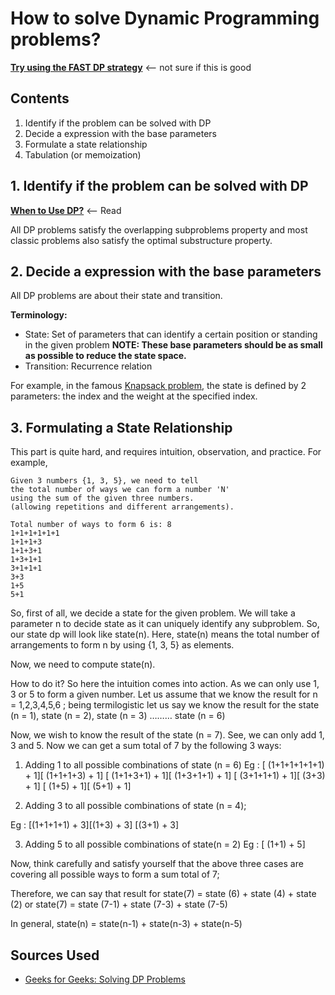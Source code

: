 # How to solve Dynamic Programming problems?

**[Try using the FAST DP strategy](https://learntocodewith.me/posts/dynamic-programming/)** <-- not sure if this is good

## Contents

1. Identify if the problem can be solved with DP
2. Decide a expression with the base parameters
3. Formulate a state relationship
4. Tabulation (or memoization)

## 1. Identify if the problem can be solved with DP

**[When to Use DP?](when_to_use_dp.md)** <-- Read

All DP problems satisfy the overlapping subproblems property and most classic problems also satisfy the optimal substructure property.

## 2. Decide a expression with the base parameters

All DP problems are about their state and transition.

**Terminology:**

-   State: Set of parameters that can identify a certain position or standing in the given problem
    **NOTE: These base parameters should be as small as possible to reduce the state space.**
-  Transition: Recurrence relation

For example, in the famous [Knapsack problem](../classic_problems/knapsack_problem.md), the state is defined by 2 parameters: the index and the weight at the specified index.

## 3. Formulating a State Relationship

This part is quite hard, and requires intuition, observation, and practice. For example,

```
Given 3 numbers {1, 3, 5}, we need to tell
the total number of ways we can form a number 'N'
using the sum of the given three numbers.
(allowing repetitions and different arrangements).

Total number of ways to form 6 is: 8
1+1+1+1+1+1
1+1+1+3
1+1+3+1
1+3+1+1
3+1+1+1
3+3
1+5
5+1
```

So, first of all, we decide a state for the given problem. We will take a parameter n to decide state as it can uniquely identify any subproblem. So, our state dp will look like state(n). Here, state(n) means the total number of arrangements to form n by using {1, 3, 5} as elements.

Now, we need to compute state(n).

How to do it?
So here the intuition comes into action. As we can only use 1, 3 or 5 to form a given number. Let us assume that we know the result for n = 1,2,3,4,5,6 ; being termilogistic let us say we know the result for the
state (n = 1), state (n = 2), state (n = 3) ……… state (n = 6)

Now, we wish to know the result of the state (n = 7). See, we can only add 1, 3 and 5. Now we can get a sum total of 7 by the following 3 ways:

1. Adding 1 to all possible combinations of state (n = 6)
   Eg : [ (1+1+1+1+1+1) + 1][ (1+1+1+3) + 1]
   [ (1+1+3+1) + 1][ (1+3+1+1) + 1]
   [ (3+1+1+1) + 1][ (3+3) + 1]
   [ (1+5) + 1][ (5+1) + 1]

2) Adding 3 to all possible combinations of state (n = 4);

Eg : [(1+1+1+1) + 3][(1+3) + 3]
[(3+1) + 3]

3. Adding 5 to all possible combinations of state(n = 2)
   Eg : [ (1+1) + 5]

Now, think carefully and satisfy yourself that the above three cases are covering all possible ways to form a sum total of 7;

Therefore, we can say that result for
state(7) = state (6) + state (4) + state (2)
or
state(7) = state (7-1) + state (7-3) + state (7-5)

In general,
state(n) = state(n-1) + state(n-3) + state(n-5)

## Sources Used

-   [Geeks for Geeks: Solving DP Problems](https://www.geeksforgeeks.org/solve-dynamic-programming-problem/)
